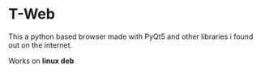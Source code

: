 # T-Web

This a python based browser made with PyQt5 and other libraries i found out on the internet.

Works on __linux deb__ 

